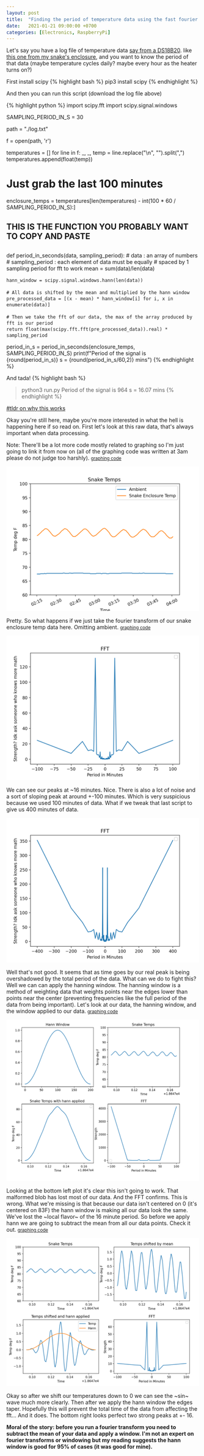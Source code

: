 ```yaml
---
layout: post
title:  "Finding the period of temperature data using the fast fourier transform in python"
date:   2021-01-21 09:00:00 +0700
categories: [Electronics, RaspberryPi]
---
```


Let's say you have a log file of temperature data 
[say from a DS18B20](/electronics/raspberrypi/2020/12/26/Chaining-DS18B20-or-any-1-wire-protocol-devies-on-pi-4.html).
like [this one from my snake's enclosure](/assets/files/log.txt), and you want to know the period of that data (maybe temperature 
cycles daily? maybe every hour as the heater turns on?)

First install scipy
{% highlight bash %}
pip3 install scipy 
{% endhighlight %}

And then you can run this script (download the log file above)

{% highlight python %}
import scipy.fft
import scipy.signal.windows

SAMPLING_PERIOD_IN_S = 30

path = "./log.txt"

f = open(path, 'r')

temperatures = []
for line in f:
    _, _, temp = line.replace("\n", "").split(",")
    temperatures.append(float(temp))

# Just grab the last 100 minutes
enclosure_temps = temperatures[len(temperatures) - int(100 * 60 / SAMPLING_PERIOD_IN_S):]


##
## THIS IS THE FUNCTION YOU PROBABLY WANT TO COPY AND PASTE
##
def period_in_seconds(data, sampling_period):
    # data : an array of numbers
    # sampling_period : each element of data must be equally
    # spaced by 1 sampling period for fft to work
    mean = sum(data)/len(data)

    hann_window = scipy.signal.windows.hann(len(data))

    # All data is shifted by the mean and multiplied by the hann window
    pre_processed_data = [(x - mean) * hann_window[i] for i, x in enumerate(data)]

    # Then we take the fft of our data, the max of the array produced by fft is our period
    return float(max(scipy.fft.fft(pre_processed_data)).real) * sampling_period


period_in_s = period_in_seconds(enclosure_temps, SAMPLING_PERIOD_IN_S)
print(f"Period of the signal is {round(period_in_s)} s = {round(period_in_s/60,2)} mins")
{% endhighlight %}

And tada!
{% highlight bash %}
> python3 run.py
Period of the signal is 964 s = 16.07 mins
{% endhighlight %}

[#tldr on why this works](moral) 

Okay you're still here, maybe you're more interested in what the hell is happening here if so read on. First let's look at this raw data,
that's always important when data processing.

Note: There'll be a lot more code mostly related to graphing so I'm just going to link it from now on (all of the graphing code was written at 3am please do not judge too harshly). <small>[graphing code](/assets/files/script1.py)</small>


![graph of temperature over time](/assets/images/data1.png)


Pretty. So what happens if we just take the fourier transform of our snake enclosure temp data here. 
Omitting ambient. <small>[graphing code](/assets/files/script2.py)</small>


![graph of temperature over time](/assets/images/data2.png)

We can see our peaks at ~16 minutes. Nice. There is also a lot of noise and a sort of sloping peak at around +-100 minutes. Which is very suspicious because we used 100 minutes of data.
What if we tweak that last script to give us 400 minutes of data.

![graph of temperature over time](/assets/images/data3.png)

Well that's not good. It seems that as time goes by our real peak is being overshadowed by the total period of the data.
What can we do to fight this? Well we can can apply the hanning window. The hanning window is a method of weighting data that 
weights points near the edges lower than points near the center (preventing frequencies like the full period of the data from being important).
Let's look at our data, the hanning window, and the window applied to our data. <small>[graphing code](/assets/files/script3.py)</small>

![graph of temperature over time](/assets/images/data5.png)

Looking at the bottom left plot it's clear this isn't going to work. That malformed blob has lost most of our data. And the FFT confirms. This is wrong.
What we're missing is that because our data isn't centered on 0 (it's centered on 83F) the hann window is making all our data look the same. We've lost the ~local flavor~ of the 16 minute period.
So before we apply hann we are going to subtract the mean from all our data points. Check it out.  <small>[graphing code](/assets/files/script4.py)</small>

![graph of temperature over time](/assets/images/data7.png)

Okay so after we shift our temperatures down to 0 we can see the ~sin~ wave much more clearly. Then after we apply the hann window
the edges taper. Hopefully this will prevent the total time of the data from affecting the fft... And it does. The bottom right
looks perfect two strong peaks at +- 16.

<strong id='moral'>Moral of the story: before you run a fourier transform you need to subtract the mean of your data and apply a window. I'm not
an expert on fourier transforms or windowing but my reading suggests the hann window is good for 95% of cases (it was good for mine).</strong>